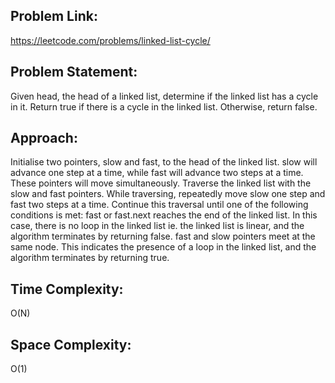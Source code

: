 ## Problem Link:
https://leetcode.com/problems/linked-list-cycle/

## Problem Statement:
Given head, the head of a linked list, determine if the linked list has a cycle in it.
Return true if there is a cycle in the linked list. Otherwise, return false.

## Approach:
Initialise two pointers, slow and fast, to the head of the linked list. slow will advance one step at a time, while fast will advance two steps at a time. These pointers will move simultaneously.
Traverse the linked list with the slow and fast pointers. While traversing, repeatedly move slow one step and fast two steps at a time.
Continue this traversal until one of the following conditions is met:
fast or fast.next reaches the end of the linked list. In this case, there is no loop in the linked list ie. the linked list is linear, and the algorithm terminates by returning false.
fast and slow pointers meet at the same node. This indicates the presence of a loop in the linked list, and the algorithm terminates by returning true.

## Time Complexity:
O(N)

## Space Complexity:
O(1)
